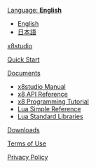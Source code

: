 [Language: **English**]()

  * [English](index_en.html#!index_en.md)
  * [日本語](index.html)

[x8studio](index_en.md)

[Quick Start](quick_start_en.md)

[Documents]()

* [x8studio Manual](manual_en.md)
* [x8 API Reference](api_reference_en.md)
* [x8 Programming Tutorial](programming_tutorial_en.md)
* [Lua Simple Reference](lua_basics.md)
* [Lua Standard Libraries](lua_stdlib.md)

[Downloads](downloads.md)

[Terms of Use](TermsOfUse.md)

[Privacy Policy](PrivacyPolicy.md)

